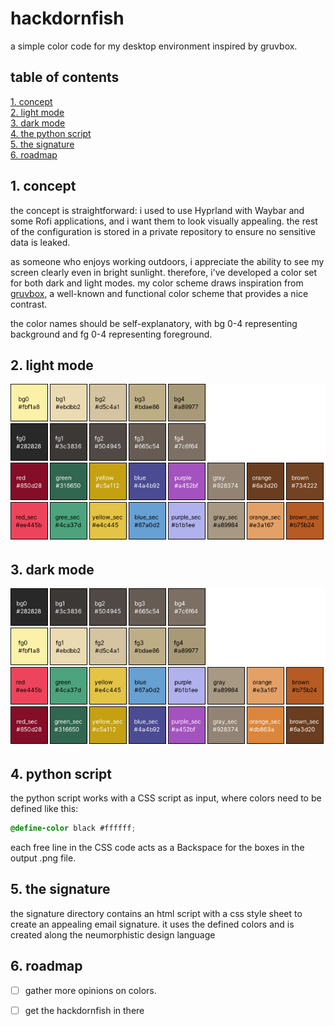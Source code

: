 # hackdornfish
a simple color code for my desktop environment inspired by gruvbox.

## table of contents

[1. concept](#sec1)\
[2. light mode](#sec2)\
[3. dark mode](#sec3)\
[4. the python script](#sec4)\
[5. the signature](#sec5)\
[6. roadmap](#sec6)


## 1. concept <a name="sec1"></a>   
the concept is straightforward: i used to use Hyprland with Waybar and some Rofi applications, and i want them to look visually appealing. the rest of the configuration is stored in a private repository to ensure no sensitive data is leaked.

as someone who enjoys working outdoors, i appreciate the ability to see my screen clearly even in bright sunlight. therefore, i've developed a color set for both dark and light modes. my color scheme draws inspiration from [gruvbox](https://github.com/morhetz/gruvbox), a well-known and functional color scheme that provides a nice contrast.

the color names should be self-explanatory, with bg 0-4 representing background and fg 0-4 representing foreground.

## 2. light mode <a name="sec2"></a>
![light mode colors](hackdornfish_light.png)

## 3. dark mode <a name="sec3"></a>
![dark mode colors](hackdornfish_dark.png)

## 4. python script <a name="sec4"></a>
the python script works with a CSS script as input, where colors need to be defined like this:

```css
@define-color black #ffffff;
```
 
each free line in the CSS code acts as a Backspace for the boxes in the output .png file.

## 5. the signature <a name="sec5"></a>

the signature directory contains an html script with a css style sheet to create an appealing email signature. it uses the defined colors and is created along the neumorphistic design language 

## 6. roadmap <a name="sec6"></a>

- [ ] gather more opinions on colors.
- [ ] get the hackdornfish in there

